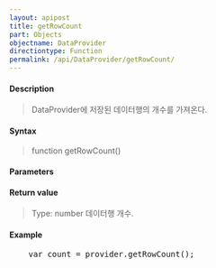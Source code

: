 ```yaml
---
layout: apipost
title: getRowCount
part: Objects
objectname: DataProvider
directiontype: Function
permalink: /api/DataProvider/getRowCount/
---
```



#### Description

> DataProvider에 저장된 데이터행의 개수를 가져온다.

#### Syntax

> function getRowCount()

#### Parameters

#### Return value

> Type: number
> 데이터행 개수.

#### Example

<pre class="prettyprint">
    var count = provider.getRowCount();
</pre>


